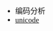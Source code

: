 <span  style="font-family: Simsun,serif; font-size: 17px; ">

- 编码分析
- [unicode](https://home.unicode.org/)

</span>